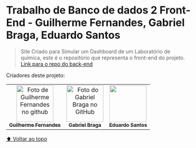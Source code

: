 # Trabalho de Banco de dados 2 Front-End - Guilherme Fernandes, Gabriel Braga, Eduardo Santos



> Site Criado para Simular um Dashboard de um Laboratório de química, este é o repositório que representa o front-end do projeto.<br>
<a href="https://github.com/EduardodosSantosRocha2/BACKEND_LABORATORIO_QUIMICA">Link para o repo do back-end</a>


Criadores deste projeto: 

<table>
  <tr>
    <td align="center">
      <a href="https://github.com/guigutox">
        <img src="https://avatars.githubusercontent.com/u/69806054?s=400&u=4c846bb98981db7af450fd8d9a1636fc01df470e&v=4" width="100px;" alt="Foto de Guilherme Fernandes no github"/><br>
        <sub>
          <b>Guilherme Fernandes</b>
        </sub>
      </a>
    </td>
    <td align="center">
      <a href="#">
        <img src="https://avatars.githubusercontent.com/u/73250873?v=4" width="100px;" alt="Foto do Gabriel Braga no GitHub"/><br>
        <sub>
          <b>Gabriel Braga</b>
        </sub>
      </a>
    </td>
      <td align="center">
        <a href="#">
          <img src="https://avatars.githubusercontent.com/u/107363844?v=4" width="100px;" alt=""/><br>
          <sub>
            <b>Eduardo Santos</b>
          </sub>
        </a>
    </td>
  </tr>
</table>

[⬆ Voltar ao topo](#nome-do-projeto)<br>
